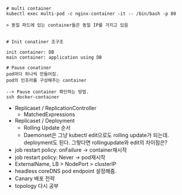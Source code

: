 

```
# multi container  
kubectl exec multi-pod -c nginx-container -it -- /bin/bash -p 80

> 동일 파드에 있는 container들은 동일 IP를 가지고 있음

```

```

# Init conatiner 조구조

init container: DB
main container: application using DB

```

```
# Pause conatiner
pod마다 하나씩 만들어짐.
pod의 인프라를 구성해주는 container

--> Pause container 확인하는 방법.
ssh docker-container

```


- Replicaset / ReplicationController
    - MatchedExpressions
- Replicaset / Deployment
    - Rolling Update 순서
    - Daemonset은 그냥 kubectl edit으로도 rolling update가 되는데. deployment도 된다. 
    그렇다면 rollingupdate와 edit의 차이점은? 
- job restart policy: onFailure -> container재시작
- job restart policy: Never -> pod재시작
- ExternalName, LB > NodePort > clusterIP
- headless coreDNS pod endpoint 설정해줌. 
- Canary 배포 전략
- topology 다시 공부

